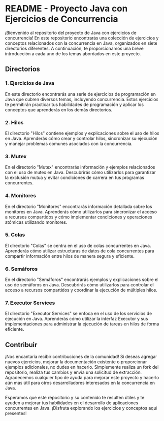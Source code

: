 # README - Proyecto Java con Ejercicios de Concurrencia

¡Bienvenido al repositorio del proyecto de Java con ejercicios de concurrencia! En este repositorio encontrarás una colección de ejercicios y conceptos relacionados con la concurrencia en Java, organizados en siete directorios diferentes. A continuación, te proporcionamos una breve introducción a cada uno de los temas abordados en este proyecto.

## Directorios

### 1. Ejercicios de Java
En este directorio encontrarás una serie de ejercicios de programación en Java que cubren diversos temas, incluyendo concurrencia. Estos ejercicios te permitirán practicar tus habilidades de programación y aplicar los conceptos que aprenderás en los demás directorios.

### 2. Hilos
El directorio "Hilos" contiene ejemplos y explicaciones sobre el uso de hilos en Java. Aprenderás cómo crear y controlar hilos, sincronizar su ejecución y manejar problemas comunes asociados con la concurrencia.

### 3. Mutex
En el directorio "Mutex" encontrarás información y ejemplos relacionados con el uso de mutex en Java. Descubrirás cómo utilizarlos para garantizar la exclusión mutua y evitar condiciones de carrera en tus programas concurrentes.

### 4. Monitores
En el directorio "Monitores" encontrarás información detallada sobre los monitores en Java. Aprenderás cómo utilizarlos para sincronizar el acceso a recursos compartidos y cómo implementar condiciones y operaciones atómicas utilizando monitores.

### 5. Colas
El directorio "Colas" se centra en el uso de colas concurrentes en Java. Aprenderás cómo utilizar estructuras de datos de cola concurrentes para compartir información entre hilos de manera segura y eficiente.

### 6. Semáforos
En el directorio "Semáforos" encontrarás ejemplos y explicaciones sobre el uso de semáforos en Java. Descubrirás cómo utilizarlos para controlar el acceso a recursos compartidos y coordinar la ejecución de múltiples hilos.

### 7. Executor Services
El directorio "Executor Services" se enfoca en el uso de los servicios de ejecución en Java. Aprenderás cómo utilizar la interfaz Executor y sus implementaciones para administrar la ejecución de tareas en hilos de forma eficiente.

## Contribuir
¡Nos encantaría recibir contribuciones de la comunidad! Si deseas agregar nuevos ejercicios, mejorar la documentación existente o proporcionar ejemplos adicionales, no dudes en hacerlo. Simplemente realiza un fork del repositorio, realiza tus cambios y envía una solicitud de extracción. Agradecemos cualquier tipo de ayuda para mejorar este proyecto y hacerlo aún más útil para otros desarrolladores interesados en la concurrencia en Java.

Esperamos que este repositorio y su contenido te resulten útiles y te ayuden a mejorar tus habilidades en el desarrollo de aplicaciones concurrentes en Java. ¡Disfruta explorando los ejercicios y conceptos aquí presentes!
